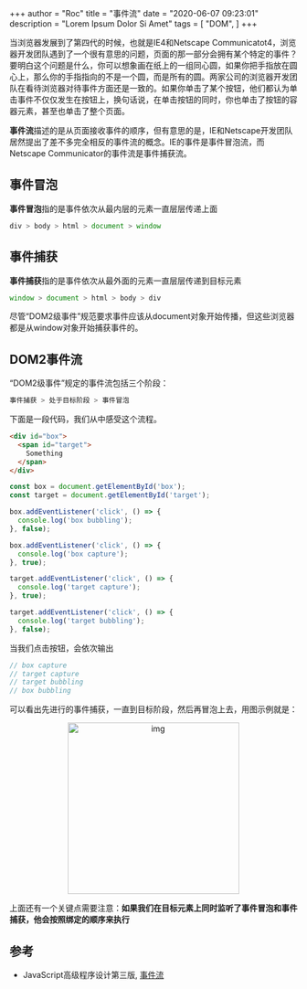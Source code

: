 +++
author = "Roc"
title = "事件流"
date = "2020-06-07 09:23:01"
description = "Lorem Ipsum Dolor Si Amet"
tags = [
    "DOM",
]
+++

当浏览器发展到了第四代的时候，也就是IE4和Netscape Communicatot4，浏览器开发团队遇到了一个很有意思的问题，页面的那一部分会拥有某个特定的事件？要明白这个问题是什么，你可以想象画在纸上的一组同心圆，如果你把手指放在圆心上，那么你的手指指向的不是一个圆，而是所有的圆。两家公司的浏览器开发团队在看待浏览器对待事件方面还是一致的。如果你单击了某个按钮，他们都认为单击事件不仅仅发生在按钮上，换句话说，在单击按钮的同时，你也单击了按钮的容器元素，甚至也单击了整个页面。

**事件流**描述的是从页面接收事件的顺序，但有意思的是，IE和Netscape开发团队居然提出了差不多完全相反的事件流的概念。IE的事件是事件冒泡流，而Netscape Communicator的事件流是事件捕获流。

## 事件冒泡

**事件冒泡**指的是事件依次从最内层的元素一直层层传递上面

```js
div > body > html > document > window
```

## 事件捕获

**事件捕获**指的是事件依次从最外面的元素一直层层传递到目标元素

```js
window > document > html > body > div
```

尽管“DOM2级事件”规范要求事件应该从document对象开始传播，但这些浏览器都是从window对象开始捕获事件的。

## DOM2事件流

“DOM2级事件”规定的事件流包括三个阶段：

```js
事件捕获 > 处于目标阶段 > 事件冒泡
```

下面是一段代码，我们从中感受这个流程。

```html
<div id="box">
  <span id="target">
    Something
  </span>
</div>
```

```js
const box = document.getElementById('box');
const target = document.getElementById('target');

box.addEventListener('click', () => {
  console.log('box bubbling');
}, false);

box.addEventListener('click', () => {
  console.log('box capture');
}, true);

target.addEventListener('click', () => {
  console.log('target capture');
}, true);

target.addEventListener('click', () => {
  console.log('target bubbling');
}, false);
```

当我们点击按钮，会依次输出

```js
// box capture
// target capture
// target bubbling
// box bubbling
```

可以看出先进行的事件捕获，一直到目标阶段，然后再冒泡上去，用图示例就是：

<center>
<img
  src="https://moonlit-private.oss-cn-shenzhen.aliyuncs.com/dom-event-flow/event-flow.jpg"
  width="300"
  alt="img"
>
</center>

上面还有一个关键点需要注意：**如果我们在目标元素上同时监听了事件冒泡和事件捕获，他会按照绑定的顺序来执行**

## 参考

- JavaScript高级程序设计第三版, [事件流](_)
